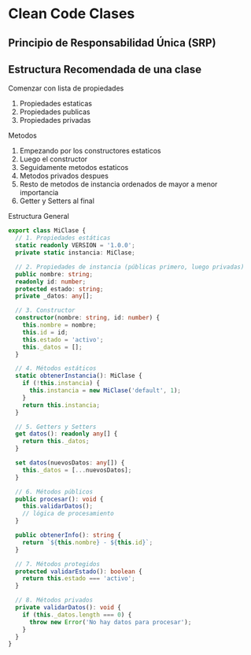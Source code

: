 # Clean Code Clases

## Principio de Responsabilidad Única (SRP)

## Estructura Recomendada de una clase

Comenzar con lista de propiedades
1. Propiedades estaticas
2. Propiedades publicas 
3. Propiedades privadas

Metodos
1. Empezando por los constructores estaticos
2. Luego el constructor
3. Seguidamente metodos estaticos
4. Metodos privados despues
5. Resto de metodos de instancia ordenados de mayor a menor importancia
6. Getter y Setters al final

Estructura General
```ts
export class MiClase {
  // 1. Propiedades estáticas
  static readonly VERSION = '1.0.0';
  private static instancia: MiClase;

  // 2. Propiedades de instancia (públicas primero, luego privadas)
  public nombre: string;
  readonly id: number;
  protected estado: string;
  private _datos: any[];

  // 3. Constructor
  constructor(nombre: string, id: number) {
    this.nombre = nombre;
    this.id = id;
    this.estado = 'activo';
    this._datos = [];
  }

  // 4. Métodos estáticos
  static obtenerInstancia(): MiClase {
    if (!this.instancia) {
      this.instancia = new MiClase('default', 1);
    }
    return this.instancia;
  }

  // 5. Getters y Setters
  get datos(): readonly any[] {
    return this._datos;
  }

  set datos(nuevosDatos: any[]) {
    this._datos = [...nuevosDatos];
  }

  // 6. Métodos públicos
  public procesar(): void {
    this.validarDatos();
    // lógica de procesamiento
  }

  public obtenerInfo(): string {
    return `${this.nombre} - ${this.id}`;
  }

  // 7. Métodos protegidos
  protected validarEstado(): boolean {
    return this.estado === 'activo';
  }

  // 8. Métodos privados
  private validarDatos(): void {
    if (this._datos.length === 0) {
      throw new Error('No hay datos para procesar');
    }
  }
}
```